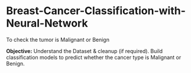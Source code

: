 # Breast-Cancer-Classification-with-Neural-Network
To check the tumor is Malignant or Benign

**Objective:**
Understand the Dataset & cleanup (if required).
Build classification models to predict whether the cancer type is Malignant or Benign.
